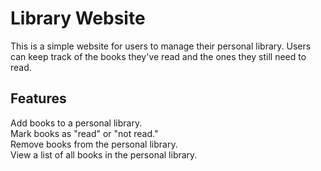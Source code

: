 # Library Website
This is a simple website for users to manage their personal library. Users can keep track of the books they've read and the ones they still need to read.

## Features
Add books to a personal library.<br>
Mark books as "read" or "not read."<br>
Remove books from the personal library.<br>
View a list of all books in the personal library.<br>
